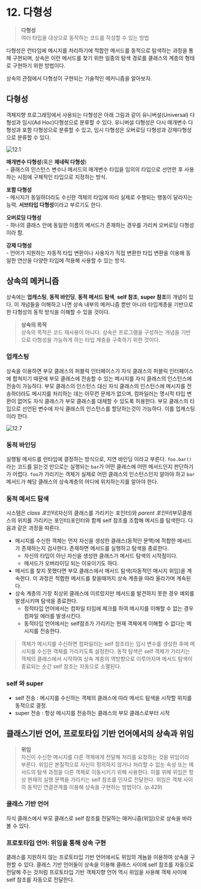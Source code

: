 # 12. 다형성
>**다형성**\
>여러 타입을 대상으로 동작하는 코드를 작성할 수 있는 방법

다형성은 런타임에 메시지를 처리하기에 적합란 메서드를 동적으로 탐색하는 과정을 통해 구현되며, 상속은 이런 메서드를 찾기 위한 일종의 탐색 경로를 클래스의 계층의 형태로 구현하기 위한 방법이다.

상속의 관점에서 다형성이 구현되는 기술적인 메커니즘을 알아보자.
## 다형성
객체지향 프로그래밍에서 사용되는 다형성은 아래 그림과 같이 유니버설(Universal) 다형성과 임시(Ad Hoc)다형성으로 분류할 수 있다. 유니버설 다형성은 다시 매개변수 다형성과 포함 다형성으로 분류할 수 있고, 임시 다형성은 오버로딩 다형성과 강제다형성으로 분류할 수 있다.

![12.1](https://raw.githubusercontent.com/lingi-log/lingi-log/master/assets/images/study/book/object/12-1.jpeg)

**매개변수 다형성**(혹은 **제네릭 다형성**)\
\- 클래스의 인스턴스 변수나 메서드의 매개변수 타입을 임의의 타입으로 선언한 후 사용하는 시점에 구체적인 타입으로 지정하는 방식.

**포함 다형성**\
\- 메시지가 동일하더라도 수신한 객체의 타입에 따라 실제로 수행되는 행동이 달라지는 능력. **서브타입 다형성**이라고 부르기도 한다.

**오버로딩 다형성**\
\- 하나의 클래스 안에 동일한 이름의 메서드가 존재하는 경우를 가리켜 오버로딩 다형성이라 함.

**강제 다형성**\
\- 언어가 지원하는 자동적 타입 변환이나 사용자가 직접 변환한 타입 변환을 이용해 동일한 연산을 다양한 타입에 적용해 사용할 수 있는 방식.

## 상속의 메커니즘

상속에는 **업캐스팅**, **동적 바인딩**, **동적 메서드 탐색**, **self 참조**, **super 참조**의 개념이 있다. 이 개념들을 이해하고 나면 상속 내부의 메커니즘 뿐만 아니라 타입계층을 기반으로 한 다형성의 동작 방식을 이해할 수 있을 것이다.
>**상속의 목적**\
>상속의 목적은 코드 재사용이 아니다. 상속은 프로그램을 구성하는 개념을 기반으로 다형성을 가능하게 하는 타입 계층을 구축하기 위한 것이다.
### 업캐스팅
상속을 이용하면 부모 클래스의 퍼블릭 인터페이스가 자식 클래스의 퍼블릭 인터페이스에 합쳐지기 때문에 부모 클래스에 전송할 수 있는 메시지를 자식 클래스의 인스턴스에 전송이 가능하다. 부모 클래스의 인스턴스 대신 자식 클래스의 인스턴스에 메시지를 전송하더라도 메시지를 처리하는 데는 아무런 문제가 없으며, 컴파일러는 명시적 타입 변환이 없어도 자식 클래스가 부모 클래스를 대체할 수 있도록 허용한다. 부모 클래스의 타입으로 선언된 변수에 자식 클래스의 인스턴스를 할당하는것이 가능하다. 이를 
업캐스팅이라 한다.

![12.7]()
### 동적 바인딩
실행될 메서드를 런타임에 결정하는 방식으로, 지연 바인딩 이라고 부른다. `foo.bar()`라는 코드를 읽는것 만으로는 실행되는 `bar`가 어떤 클래스에 어떤 메서드인지 판단하기가 어렵다. `foo`가 가리키는 객체가 실제로 어떤 클래스의 인스턴스인지 알아야 하고 `bar` 메서드가 해당 클래스의 상속계층의 어디에 위치하는지를 알아야 한다.
### 동적 메서드 탐색
시스템은 *class 포인터*(자신의 클래스를 가리키는 포인터)와 *parent 포인터*(부모클래스의 위치를 가리키는 포인터)포인터와 함께 self 참조를 조합해 메서드를 탐색한다. 다음과 같은 과정을 따른다.
* 메시지를 수신한 객체는 먼저 자신을 생성한 클래스(동적인 문맥)에 적합한 메서드가 존재하는지 검사한다. 존재하면 메서드를 실행하고 탐색을 종료한다.
    * 자신의 타입이 아닌 자신을 생성한 클래스가 메서드 탐색의 시작점이다.
    * 메서드가 오버라이딩 되는 이유이기도 하다.
* 메서드를 찾지 못했다면 부모 클래스에서 메서드 탐색(자동적인 메시지 위임)을 계속한다. 이 과정은 적합한 메서드를 찾을때까지 상속 계층을 따라 올라가며 계속된다.
* 상속 계층의 가장 최상위 클래스에 이르렀지만 메서드를 발견하지 못한 경우 예외를 발생시키며 탐색을 종료한다.
    * 정적타입 언어에서는 컴파일 타임에 체크를 하여 메시지를 이해할 수 없는 경우 컴파일 에러를 발생시킨다.
    * 동적타입 언어에서는 self참조가 가리키는 현재 객체에게 이해할 수 없다는 메시지를 전송한다.

> 객체가 메시지를 수신하면 컴파일러는 self 참조라는 임시 변수를 생성한 후에 메시지를 수신한 객체를 가리키도록 설정한다. 동적 탐색은 self 객체가 가리키는 객체의 클래스에서 시작하여 상속 계층의 역방향으로 이루어지며 메서드 탐색이 종료되는 순간 self 참조는 자동으로 소멸된다. 
### self 와 super
* self 전송 : 메시지를 수신하는 객체의 클래스에 따라 메서드 탐색을 시작할 위치를 동적으로 결정.
* super 전송 : 항상 메시지를 전송하는 클래스의 부모 클래스로부터 시작
## 클래스기반 언어, 프로토타입 기반 언어에서의 상속과 위임
>**위임**\
>자신이 수신한 메시지를 다른 객체에게 전달해 처리를 요청하는 것을 위임이라 부른다. 위임은 본질적으로 자신이 정의하지 않거나 처리할 수 없눈 속성 또는 메서드의 탐색 과정을 다른 객체로 이동시키기 위해 사용한다. 이를 위해 위임은 항상 현재의 실행 문맥을 가리키는 self 참조를 인자로 전달한다.
위임은 객체 사이의 동적인 연결관계를 이용해 상속을 구현하는 방법이다. (p.429)
### 클래스 기반 언어 
자식 클래스에서 부모 클래스로 self 참조를 전달하는 매커니즘(위임)으로 상속을 바라볼 수 있다. 
### 프로토타입 언어: 위임을 통해 상속 구현
클래스를 지원하지 않는 프로토타입 기반 언어에서도 위임의 개뇸을 이용하여 상속을 구현할 수 있다. 클래스 기반 언어들이 상속을 이용해 클래스 사이에 self 참조를 자동으로 전달해 주는 것처럼 프로토타입 기반 객체지향 언어 역시 위임을 사용해 객체 사이에 self 참조를 자동으로 전달한다.